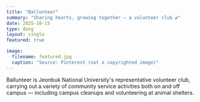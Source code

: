 ```yaml
---
title: "Ballunteer"
summary: "Sharing hearts, growing together — a volunteer club 💕"
date: 2025-10-15
type: dong
layout: single
featured: true

image:
  filename: featured.jpg
  caption: "Source: Pinterest (not a copyrighted image)"
---
```


<div class="text-justify">
  Ballunteer is Jeonbuk National University's representative volunteer club, carrying out a variety of community service activities both on and off campus — including campus cleanups and volunteering at animal shelters.
</div>
